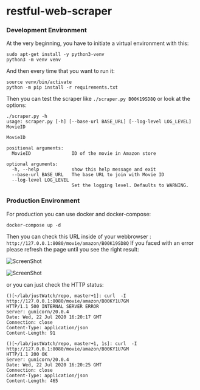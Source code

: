 # restful-web-scraper

### Development Environment

At the very beginning, you have to initiate a virtual environment with this:

```
sudo apt-get install -y python3-venv
python3 -m venv venv
```

And then every time that you want to run it:

```
source venv/bin/activate
python -m pip install -r requirements.txt
```

Then you can test the scraper like `./scraper.py B00K19SD8Q` or look at the options:

```
./scraper.py -h
usage: scraper.py [-h] [--base-url BASE_URL] [--log-level LOG_LEVEL] MovieID

MovieID

positional arguments:
  MovieID               ID of the movie in Amazon store

optional arguments:
  -h, --help            show this help message and exit
  --base-url BASE_URL   The base URL to join with Movie ID
  --log-level LOG_LEVEL
                        Set the logging level. Defaults to WARNING.

```

### Production Environment

For production you can use docker and docker-compose: 

```
docker-compose up -d
```

Then you can check this URL inside of your webbrowser : `http://127.0.0.1:8080/movie/amazon/B00K19SD8Q`
If you faced with an error please refresh the page until you see the right result:

![ScreenShot](https://raw.github.com/pesarkhobeee/restful-web-scraper/master/Screenshot-success.png)

![ScreenShot](https://raw.github.com/pesarkhobeee/restful-web-scraper/master/Screenshot-failure.png)

or you can just check the HTTP status:

```
()[~/lab/justWatch/repo, master+1]: curl  -I  http://127.0.0.1:8080/movie/amazon/B00KY1U7GM
HTTP/1.1 500 INTERNAL SERVER ERROR
Server: gunicorn/20.0.4
Date: Wed, 22 Jul 2020 16:20:17 GMT
Connection: close
Content-Type: application/json
Content-Length: 91

()[~/lab/justWatch/repo, master+1, 1s]: curl  -I  http://127.0.0.1:8080/movie/amazon/B00KY1U7GM
HTTP/1.1 200 OK
Server: gunicorn/20.0.4
Date: Wed, 22 Jul 2020 16:20:25 GMT
Connection: close
Content-Type: application/json
Content-Length: 465

```
